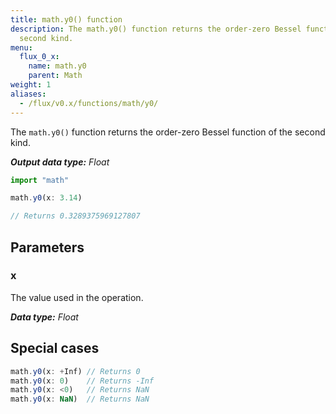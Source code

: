 ```yaml
---
title: math.y0() function
description: The math.y0() function returns the order-zero Bessel function of the
  second kind.
menu:
  flux_0_x:
    name: math.y0
    parent: Math
weight: 1
aliases:
  - /flux/v0.x/functions/math/y0/
---
```


The `math.y0()` function returns the order-zero Bessel function of the second kind.

_**Output data type:** Float_

```js
import "math"

math.y0(x: 3.14)

// Returns 0.3289375969127807
```

## Parameters

### x
The value used in the operation.

_**Data type:** Float_

## Special cases
```js
math.y0(x: +Inf) // Returns 0
math.y0(x: 0)    // Returns -Inf
math.y0(x: <0)   // Returns NaN
math.y0(x: NaN)  // Returns NaN
```

